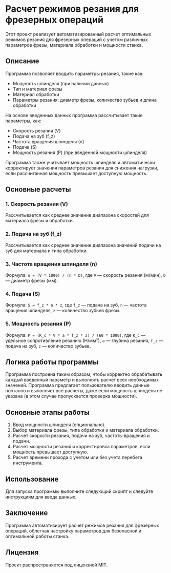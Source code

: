 
# Расчет режимов резания для фрезерных операций

Этот проект реализует автоматизированный расчет оптимальных режимов резания для фрезерных операций с учетом различных параметров фрезы, материала обработки и мощности станка.

## Описание

Программа позволяет вводить параметры резания, такие как:
- Мощность шпинделя (при наличии данных)
- Тип и материал фрезы
- Материал обработки
- Параметры резания: диаметр фрезы, количество зубьев и длина обработки

На основе введенных данных программа рассчитывает такие параметры, как:
- Скорость резания (V)
- Подача на зуб (f_z)
- Частота вращения шпинделя (n)
- Подача (S)
- Мощность резания (P) (при введенной мощности шпинделя)

Программа также учитывает мощность шпинделя и автоматически корректирует значения параметров резания для снижения нагрузки, если рассчитанная мощность превышает доступную мощность.

## Основные расчеты

### 1. Скорость резания (V)
Рассчитывается как среднее значение диапазона скоростей для материала фрезы и обработки.

### 2. Подача на зуб (f_z)
Рассчитывается как среднее значение диапазона значений подачи на зуб для материала и типа обработки.

### 3. Частота вращения шпинделя (n)
Формула: `n = (V * 1000) / (π * D)`, где `V` — скорость резания (м/мин), `D` — диаметр фрезы (мм).

### 4. Подача (S)
Формула: `S = f_z * n * z`, где `f_z` — подача на зуб, `n` — частота вращения шпинделя, `z` — количество зубьев фрезы.

### 5. Мощность резания (P)
Формула: `P = (K_c * V * a * f_z * z) / (60 * 1000)`, где `K_c` — удельное сопротивление резанию (Н/мм²), `a` — глубина резания, `f_z` — подача на зуб, `z` — количество зубьев.

## Логика работы программы

Программа построена таким образом, чтобы корректно обрабатывать каждый введенный параметр и выполнять расчет всех необходимых значений. Программа предлагает пользователю вводить данные поэтапно и выполняет все расчеты, даже если мощность шпинделя не указана (в этом случае пропускается проверка мощности).

## Основные этапы работы

1. Ввод мощности шпинделя (опционально).
2. Выбор материала фрезы, типа обработки и материала обработки.
3. Расчет скорости резания, подачи на зуб, частоты вращения и подачи.
4. Расчет мощности резания и корректировка параметров, если мощность превышает доступную.
5. Расчет времени прохода с учетом или без учета перебега инструмента.

## Использование

Для запуска программы выполните следующий скрипт и следуйте инструкциям для ввода данных.

## Заключение

Программа автоматизирует расчет режимов резания для фрезерных операций, облегчая настройку параметров для безопасной и оптимальной работы станка.

## Лицензия

Проект распространяется под лицензией MIT.
